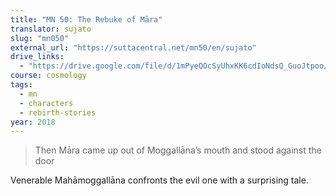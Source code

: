 ```yaml
---
title: "MN 50: The Rebuke of Māra"
translator: sujato
slug: "mn050"
external_url: "https://suttacentral.net/mn50/en/sujato"
drive_links:
  - "https://drive.google.com/file/d/1mPyeQOcSyUhxKK6cdIoNdsQ_GuoJtpoo/view?usp=drivesdk"
course: cosmology
tags:
  - mn
  - characters
  - rebirth-stories
year: 2018
---
```


> Then Māra came up out of Moggallāna’s mouth and stood against the door

Venerable Mahāmoggallāna confronts the evil one with a surprising tale.
